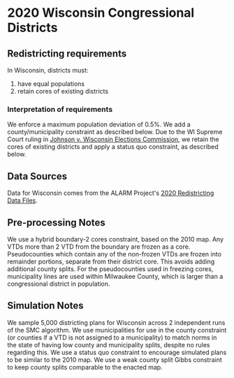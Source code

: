 # 2020 Wisconsin Congressional Districts

## Redistricting requirements
In Wisconsin, districts must:

1. have equal populations
2. retain cores of existing districts

### Interpretation of requirements
We enforce a maximum population deviation of 0.5%.
We add a county/municipality constraint as described below.
Due to the WI Supreme Court ruling in [Johnson v. Wisconsin Elections Commission](https://www.wicourts.gov/sc/opinion/DisplayDocument.pdf?content=pdf&seqNo=459269), we retain the cores of existing districts and apply a status quo constraint, as described below.

## Data Sources
Data for Wisconsin comes from the ALARM Project's [2020 Redistricting Data Files](https://alarm-redist.github.io/posts/2021-08-10-census-2020/).

## Pre-processing Notes
We use a hybrid boundary-2 cores constraint, based on the 2010 map. Any VTDs more than 2 VTD from the boundary are frozen as a core. Pseudocounties which contain any of the non-frozen VTDs are frozen into remainder portions, separate from their district core. This avoids adding additional county splits. For the pseudocounties used in freezing cores, municipality lines are used within Milwaukee County, which is larger than a congressional district in population.

## Simulation Notes
We sample 5,000 districting plans for Wisconsin across 2 independent runs of the SMC algorithm.
We use municipalities for use in the county constraint (or counties if a VTD is not assigned to a municipality) to match norms in the state of having low county and municipality splits, despite no rules regarding this. 
We use a status quo constraint to encourage simulated plans to be similar to the 2010 map.
We use a weak county split Gibbs constraint to keep county splits comparable to the enacted map.
